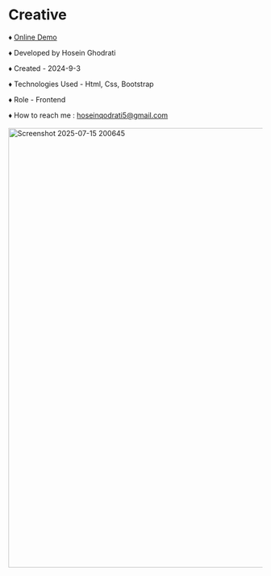 # Creative

<span>&diams;</span>  <a href="https://hosein-ghodrati.github.io/Creative/">Online Demo</a>

<span>&diams;</span>  Developed by Hosein Ghodrati

<span>&diams;</span>  Created - 2024-9-3

<span>&diams;</span>  Technologies Used - Html, Css, Bootstrap

<span>&diams;</span>  Role - Frontend

<span>&diams;</span> How to reach me : hoseinqodrati5@gmail.com
<br>
<br>
<img width="1918" height="873" alt="Screenshot 2025-07-15 200645" src="https://github.com/user-attachments/assets/203f2d47-8c7c-4b08-bfc9-6f079bbd1044" />

